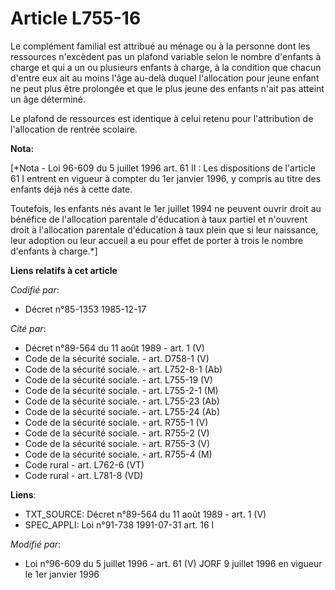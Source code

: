 # Article L755-16

Le complément familial est attribué au ménage ou à la personne dont les ressources n'excèdent pas un plafond variable selon
le nombre d'enfants à charge et qui a un ou plusieurs enfants à charge, à la condition que chacun d'entre eux ait au moins
l'âge au-delà duquel l'allocation pour jeune enfant ne peut plus être prolongée et que le plus jeune des enfants n'ait pas
atteint un âge déterminé. 

Le plafond de ressources est identique à celui retenu pour l'attribution de l'allocation de rentrée scolaire.

**Nota:**

[*Nota - Loi 96-609 du 5 juillet 1996 art. 61 II : Les dispositions de l'article 61 I entrent en vigueur à compter du 1er
janvier 1996, y compris au titre des enfants déjà nés à cette date.

Toutefois, les enfants nés avant le 1er juillet 1994 ne peuvent ouvrir droit au bénéfice de l'allocation parentale
d'éducation à taux partiel et n'ouvrent droit à l'allocation parentale d'éducation à taux plein que si leur naissance, leur
adoption ou leur accueil a eu pour effet de porter à trois le nombre d'enfants à charge.*]

**Liens relatifs à cet article**

_Codifié par_:

  - Décret n°85-1353 1985-12-17

_Cité par_:

  - Décret n°89-564 du 11 août 1989 - art. 1 (V)
  - Code de la sécurité sociale. - art. D758-1 (V)
  - Code de la sécurité sociale. - art. L752-8-1 (Ab)
  - Code de la sécurité sociale. - art. L755-19 (V)
  - Code de la sécurité sociale. - art. L755-2-1 (M)
  - Code de la sécurité sociale. - art. L755-23 (Ab)
  - Code de la sécurité sociale. - art. L755-24 (Ab)
  - Code de la sécurité sociale. - art. R755-1 (V)
  - Code de la sécurité sociale. - art. R755-2 (V)
  - Code de la sécurité sociale. - art. R755-3 (V)
  - Code de la sécurité sociale. - art. R755-4 (M)
  - Code rural - art. L762-6 (VT)
  - Code rural - art. L781-8 (VD)

**Liens**:

  - TXT_SOURCE: Décret n°89-564 du 11 août 1989 - art. 1 (V)
  - SPEC_APPLI: Loi n°91-738 1991-07-31 art. 16 I

_Modifié par_:

  - Loi n°96-609 du 5 juillet 1996 - art. 61 (V) JORF 9 juillet 1996 en vigueur le 1er janvier 1996
